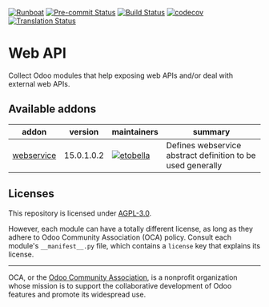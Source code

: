
[![Runboat](https://img.shields.io/badge/runboat-Try%20me-875A7B.png)](https://runboat.odoo-community.org/builds?repo=OCA/web-api&target_branch=15.0)
[![Pre-commit Status](https://github.com/OCA/web-api/actions/workflows/pre-commit.yml/badge.svg?branch=15.0)](https://github.com/OCA/web-api/actions/workflows/pre-commit.yml?query=branch%3A15.0)
[![Build Status](https://github.com/OCA/web-api/actions/workflows/test.yml/badge.svg?branch=15.0)](https://github.com/OCA/web-api/actions/workflows/test.yml?query=branch%3A15.0)
[![codecov](https://codecov.io/gh/OCA/web-api/branch/15.0/graph/badge.svg)](https://codecov.io/gh/OCA/web-api)
[![Translation Status](https://translation.odoo-community.org/widgets/web-api-15-0/-/svg-badge.svg)](https://translation.odoo-community.org/engage/web-api-15-0/?utm_source=widget)

<!-- /!\ do not modify above this line -->

# Web API

Collect Odoo modules that help exposing web APIs and/or deal with external web APIs.

<!-- /!\ do not modify below this line -->

<!-- prettier-ignore-start -->

[//]: # (addons)

Available addons
----------------
addon | version | maintainers | summary
--- | --- | --- | ---
[webservice](webservice/) | 15.0.1.0.2 | [![etobella](https://github.com/etobella.png?size=30px)](https://github.com/etobella) | Defines webservice abstract definition to be used generally

[//]: # (end addons)

<!-- prettier-ignore-end -->

## Licenses

This repository is licensed under [AGPL-3.0](LICENSE).

However, each module can have a totally different license, as long as they adhere to Odoo Community Association (OCA)
policy. Consult each module's `__manifest__.py` file, which contains a `license` key
that explains its license.

----
OCA, or the [Odoo Community Association](http://odoo-community.org/), is a nonprofit
organization whose mission is to support the collaborative development of Odoo features
and promote its widespread use.

